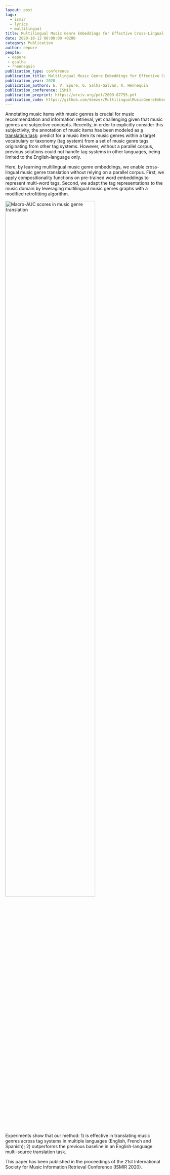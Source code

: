 ```yaml
---
layout: post
tags:
  - ismir
  - lyrics
  - multilingual
title: Multilingual Music Genre Embeddings for Effective Cross-Lingual Music Item Annotation
date: 2020-10-12 00:00:00 +0200
category: Publication
author: eepure
people:
 - eepure
 - gsalha
 - rhennequin
publication_type: conference
publication_title: Multilingual Music Genre Embeddings for Effective Cross-Lingual Music Item Annotation
publication_year: 2020
publication_authors: E. V. Epure, G. Salha-Galvan, R. Hennequin
publication_conference: ISMIR
publication_preprint: https://arxiv.org/pdf/2009.07755.pdf
publication_code: https://github.com/deezer/MultilingualMusicGenreEmbedding
---
```


Annotating music items with music genres is crucial for music recommendation and information retrieval, yet challenging given that music genres are subjective concepts.
Recently, in order to explicitly consider this subjectivity, the annotation of music items has been modeled as <a href="https://research.deezer.com/publication/2019/11/04/ismir-epure.html">a translation task</a>:
predict for a music item its music genres within a target vocabulary or taxonomy (tag system) from a set of music genre tags originating from other tag systems. 
However, without a parallel corpus, previous solutions could not handle tag systems in other languages, being limited to the English-language only.

Here, by learning multilingual music genre embeddings, we enable cross-lingual music genre translation without relying on a parallel corpus.
First, we apply compositionality functions on pre-trained word embeddings to represent multi-word tags.
Second, we adapt the tag representations to the music domain by leveraging multilingual music genres graphs with a modified retrofitting algorithm.

<div class="publication-illustration">
    <img
        style="width: 75%;"
        src="{{ '/static/images/publis/epure20ismir/results.png' | prepend: site.url }}"
        alt="Macro-AUC scores in music genre translation"/>
</div>

Experiments show that our method: 1) is effective in translating music genres across tag systems in multiple languages (English, French and Spanish);
2) outperforms the previous baseline in an English-language multi-source translation task.

This paper has been published in the proceedings of the 21st International Society for Music Information Retrieval Conference (ISMIR 2020).